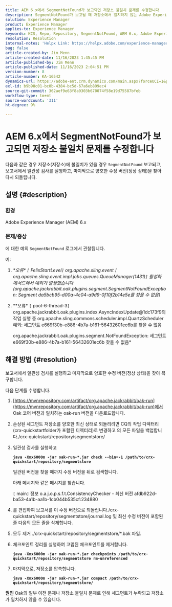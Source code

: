 ```yaml
---
title: AEM 6.x에서 SegmentNotFound가 보고되면 저장소 불일치 문제를 수정합니다
description: SegmentNotFound가 보고될 때 저장소에서 일치하지 않는 Adobe Experience Manager 6.x 문제를 해결하는 방법에 대해 알아봅니다.
solution: Experience Manager
product: Experience Manager
applies-to: Experience Manager
keywords: KCS, Repo, Repository, SegmentNotFound, AEM 6.x, Adobe Experience Manager 6.x, 문제 해결
resolution: Resolution
internal-notes: 'Helpx Link: https://helpx.adobe.com/experience-manager/kb/fix-inconsistencies-in-the-repository-when-segmentnotfound-issue.html'
bug: false
article-created-by: Jim Menn
article-created-date: 11/16/2023 1:45:45 PM
article-published-by: Jim Menn
article-published-date: 11/16/2023 2:04:51 PM
version-number: 8
article-number: KA-16542
dynamics-url: https://adobe-ent.crm.dynamics.com/main.aspx?forceUCI=1&pagetype=entityrecord&etn=knowledgearticle&id=da78176d-8684-ee11-8179-6045bd006268
exl-id: b9b98c01-bc0b-4384-bc5d-67a6eb899ec4
source-git-commit: 362aef9e63f8a0303b670074f58e19d75587bfeb
workflow-type: tm+mt
source-wordcount: '311'
ht-degree: 9%

---
```


# AEM 6.x에서 SegmentNotFound가 보고되면 저장소 불일치 문제를 수정합니다


다음과 같은 경우 저장소(저장소)에 불일치가 있을 경우 `SegmentNotFound` 보고되고, 보고서에서 일관성 검사를 실행하고, 마지막으로 양호한 수정 버전(정상 상태)을 찾아 다시 되돌립니다.

## 설명 {#description}


### <b>환경</b>

Adobe Experience Manager (AEM) 6.x



### <b>문제/증상</b>

에 대한 예외 `SegmentNotFound` 로그에서 관찰됩니다.

예:

1. *\*오류\* `[` FelixStartLevel`]`  org.apache.sling.event `[` org.apache.sling.event.impl.jobs.queues.QueueManager(1431)`]`  활성화 메서드에서 예외가 발생했습니다(org.apache.jackrabbit.oak.plugins.segment.SegmentNotFoundException: Segment da5bcb95-d00a-4c04-a9d9-0f10f2b14e5e를 찾을 수 없음)*
2. *\*오류\* `[` pool-6-thread-3`]`  org.apache.jackrabbit.oak.plugins.index.AsyncIndexUpdate@1dc173f9의 작업 실행 중 org.apache.sling.commons.scheduler.impl.QuartzScheduler 예외: 세그먼트 e669f30b-e886-4b7a-b161-56432601ec6b를 찾을 수 없음

   org.apache.jackrabbit.oak.plugins.segment.NotFoundException: 세그먼트 e669f30b-e886-4b7a-b161-56432601ec6b 찾을 수 없음*



## 해결 방법 {#resolution}


보고서에서 일관성 검사를 실행하고 마지막으로 양호한 수정 버전(정상 상태)을 찾아 복구합니다.

다음 단계를 수행합니다.

1. [https://mvnrepository.com/artifact/org.apache.jackrabbit/oak-run](https://mvnrepository.com/artifact/org.apache.jackrabbit/oak-run)에서 Oak 코어 버전과 일치하는 oak-run 버전을 다운로드합니다.
2. 손상된 세그먼트 저장소를 양호한 최신 상태로 되돌리려면 CQ의 작업 디렉터리(crx-quickstartfolder가 포함된 디렉터리)로 변경하고 의 모든 파일을 백업합니다./crx-quickstart/repository/segmentstore/
3. 일관성 검사를 실행하고

   <b>`java -Xmx6000m -jar oak-run-*.jar check --bin=-1 /path/to/crx-quickstart/repository/segmentstore`</b>



   일관된 버전을 찾을 때까지 수정 버전을 뒤로 검색합니다.



   아래 메시지와 같은 메시지를 찾습니다.

   `[` main`]`  정보 o.a.j.o.p.s.f.t.ConsistencyChecker - 최신 버전 afdb922d-ba53-4a1b-aa1b-1cb044b535cf:234880


4. 를 편집하여 보고서를 이 수정 버전으로 되돌립니다./crx-quickstart/repository/segmentstore/journal.log 및 최신 수정 버전이 포함된 줄 다음의 모든 줄을 삭제합니다.
5. 모두 제거 ./crx-quickstart/repository/segmentstore/\*.bak 파일.
6. 체크포인트 정리를 실행하여 고립된 체크포인트를 제거합니다.

   <b>`java -Xmx6000m -jar oak-run-*.jar checkpoints /path/to/crx-quickstart/repository/segmentstore rm-unreferenced`</b>


7. 마지막으로, 저장소를 압축합니다.

   <b>`java -Xmx6000m -jar oak-run-*.jar compact /path/to/crx-quickstart/repository/segmentstore/`</b>



<b>원인</b>
Oak의 일부 이전 문제나 저장소 불일치 문제로 인해 세그먼트가 누락되고 저장소가 일치하지 않을 수 있습니다.
